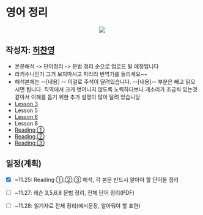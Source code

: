 # 영어 정리

<p align="center">
      <a href="https://github.com/tbvjaos510/DGSW-Exam#1%EC%9D%BC%EC%B0%A8">
            <img src="https://img.shields.io/badge/%EC%8B%9C%ED%97%98-2%EC%9D%BC%EC%B0%A8-brightgreen.svg?style=flat-square&longCache=true">
      </a>
</p>

## 작성자: [허찬영](https://github.com/2001hcy)

* 본문해석 -> 단어정리 -> 문법 정리 순으로 업로드 될 예정입니다
* 라키수니인가 그거 보지마시고 차라리 번역기를 돌리세요~~
* 해석본에는 --[내용\] -- 이걸로 주석이 달려있습니다. --[내용\]-- 부분은 빼고 읽으시면 됩니다. 직역에서 크게 벗어나지 않도록 노력하다보니 개소리가 조금씩 있는것같아서 이해를 돕기 위한 추가 설명이 많이 달려 있습니당
* [Lesson 3](./Lesson03.md)
* Lesson 5 
* [Lesson 6](./Lesson06.md)
* Lesson 8
* [Reading ①](https://github.com/tbvjaos510/DGSW-Exam/blob/master/2%ED%95%99%EB%85%84%202%ED%95%99%EA%B8%B0%20%EA%B8%B0%EB%A7%90/English/Reading%20%E2%91%A0.md)
* [Reading ②](https://github.com/tbvjaos510/DGSW-Exam/blob/master/2%ED%95%99%EB%85%84%202%ED%95%99%EA%B8%B0%20%EA%B8%B0%EB%A7%90/English/Reading%20%E2%91%A1.md)
* [Reading ③](https://github.com/tbvjaos510/DGSW-Exam/blob/master/2%ED%95%99%EB%85%84%202%ED%95%99%EA%B8%B0%20%EA%B8%B0%EB%A7%90/English/Reading%20%E2%91%A2.md)

## 일정(계획)

- [x] ~11.25: Reading ①,②,③ 해석, 각 본문 반드시 알아야 할 단어들 정리

- [ ] ~11.27: 레슨 3,5,6,8 문법 정리, 전체 단어 정리(PDF)

- [ ] ~11.28: 읽기자료 전체 정리(예시문장, 알아둬야 할 표현)
